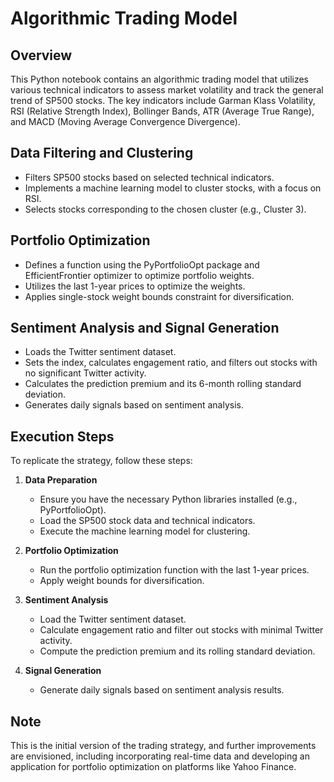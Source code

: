 # Algorithmic Trading Model

## Overview

This Python notebook contains an algorithmic trading model that utilizes various technical indicators to assess market volatility and track the general trend of SP500 stocks. The key indicators include Garman Klass Volatility, RSI (Relative Strength Index), Bollinger Bands, ATR (Average True Range), and MACD (Moving Average Convergence Divergence).

## Data Filtering and Clustering

- Filters SP500 stocks based on selected technical indicators.
- Implements a machine learning model to cluster stocks, with a focus on RSI.
- Selects stocks corresponding to the chosen cluster (e.g., Cluster 3).

## Portfolio Optimization

- Defines a function using the PyPortfolioOpt package and EfficientFrontier optimizer to optimize portfolio weights.
- Utilizes the last 1-year prices to optimize the weights.
- Applies single-stock weight bounds constraint for diversification.

## Sentiment Analysis and Signal Generation

- Loads the Twitter sentiment dataset.
- Sets the index, calculates engagement ratio, and filters out stocks with no significant Twitter activity.
- Calculates the prediction premium and its 6-month rolling standard deviation.
- Generates daily signals based on sentiment analysis.

## Execution Steps

To replicate the strategy, follow these steps:

1. **Data Preparation**
   - Ensure you have the necessary Python libraries installed (e.g., PyPortfolioOpt).
   - Load the SP500 stock data and technical indicators.
   - Execute the machine learning model for clustering.

2. **Portfolio Optimization**
   - Run the portfolio optimization function with the last 1-year prices.
   - Apply weight bounds for diversification.

3. **Sentiment Analysis**
   - Load the Twitter sentiment dataset.
   - Calculate engagement ratio and filter out stocks with minimal Twitter activity.
   - Compute the prediction premium and its rolling standard deviation.

4. **Signal Generation**
   - Generate daily signals based on sentiment analysis results.

## Note

This is the initial version of the trading strategy, and further improvements are envisioned, including incorporating real-time data and developing an application for portfolio optimization on platforms like Yahoo Finance.

